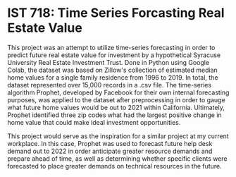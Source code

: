 # IST 718: Time Series Forcasting Real Estate Value

This project was an attempt to utilize time-series forecasting in order to predict future real estate value for investment by a hypothetical Syracuse University Real Estate Investment Trust. Done in Python using Google Colab, the dataset was based on Zillow's collection of estimated median home values for a single family residence from 1996 to 2019. In total, the dataset represented over 15,000 records in a .csv file. The time-series algorithm Prophet, developed by Facebook for their own internal forecasting purposes, was applied to the dataset after preprocessing in order to gauge what future home values would be out to 2021 within California. Ultimately, Prophet identified three zip codes what had the largest positive change in home value that could make ideal investment opportunities.

This project would serve as the inspiration for a similar project at my current workplace. In this case, Prophet was used to forecast future help desk demand out to 2022 in order anticipate greater resource demands and prepare ahead of time, as well as determining whether specific clients were forecasted to place greater demands on technical resources in the future. 
